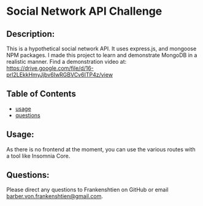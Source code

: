# Social Network API Challenge

## Description:

This is a hypothetical social network API. It uses express.js, and mongoose NPM packages. I made this project to learn and demonstrate MongoDB in a realistic manner.
Find a demonstration video at: https://drive.google.com/file/d/16-prl2LEkkHmyJjbv6IwRGBVCv6ITP4z/view

## Table of Contents

- [usage](#usage)
- [questions](#questions)

## Usage:

As there is no frontend at the moment, you can use the various routes with a tool like Insomnia Core.

## Questions:

Please direct any questions to Frankenshtien on GitHub or email barber.von.frankenshtien@gmail.com.
